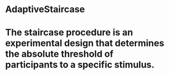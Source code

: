 # AdaptiveStaircase
# The staircase procedure is an experimental design that determines the absolute threshold of participants to a specific stimulus.
